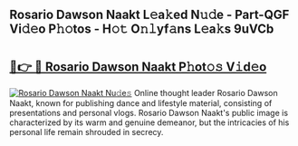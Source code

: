 ## Rosario Dawson Naakt L𝚎a𝚔ed N𝚞𝚍e - Part-QGF Vi𝚍𝚎o P𝚑𝚘tos - H𝚘𝚝 O𝚗𝚕yf𝚊ns L𝚎a𝚔s 9uVCb

# <h2><a href="http://kfeem1.oniu.top/?m=Rosario+Dawson+Naakt">🔗👉 🔴 Rosario Dawson Naakt P𝚑ot𝚘𝚜 V𝚒d𝚎o</a></h2>

[![Rosario Dawson Naakt Nu𝚍e𝚜](https://i.imgur.com/0qMVB7G.gif)](http://kfeem1.oniu.top/?m=Rosario+Dawson+Naakt)
Online thought leader Rosario Dawson Naakt, known for publishing dance and lifestyle material, consisting of presentations and personal vlogs. Rosario Dawson Naakt's public image is characterized by its warm and genuine demeanor, but the intricacies of his personal life remain shrouded in secrecy.  
